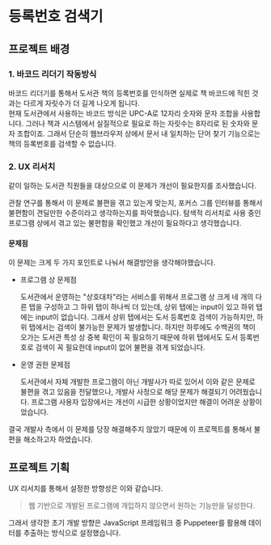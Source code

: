 # 등록번호 검색기

## 프로젝트 배경

### 1. 바코드 리더기 작동방식

바코드 리더기를 통해서 도서관 책의 등록번호를 인식하면 실제로 책 바코드에 적힌 것과는 다르게 자릿수가 더 길게 나오게 됩니다.  
현재 도서관에서 사용하는 바코드 방식은 UPC-A로 12자리 숫자와 문자 조합을 사용합니다.
그러나 책과 시스템에서 실질적으로 필요로 하는 자릿수는 8자리로 된 숫자와 문자 조합이죠.
그래서 단순히 웹브라우저 상에서 문서 내 일치하는 단어 찾기 기능으로는 책의 등록번호를 검색할 수 없습니다.

### 2. UX 리서치

같이 일하는 도서관 직원들을 대상으으로 이 문제가 개선이 필요한지를 조사했습니다.

관찰 연구를 통해서 이 문제로 불편을 겪고 있는게 맞는지, 포커스 그룹 인터뷰를 통해서 불편함이 견딜만한 수준이라고 생각하는지를 파악했습니다.
탐색적 리서치로 사용 중인 프로그램 상에서 겪고 있는 불편함을 확인했고 개선이 필요하다고 생각했습니다.

#### 문제점

이 문제는 크게 두 가지 포인트로 나눠서 해결방안을 생각해야했습니다.

- 프로그램 상 문제점

  도서관에서 운영하는 "상호대차"라는 서비스를 위해서 프로그램 상 크게 네 개의 다른 탭을 구성하고 그 하위 탭이 하나씩 더 있는데, 상위 탭에는 input이 있고 하위 탭에는 input이 없습니다.
  그래서 상위 탭에서는 도서 등록번호 검색이 가능하지만, 하위 탭에서는 검색이 불가능한 문제가 발생합니다.
  하지만 하루에도 수백권의 책이 오가는 도서관 특성 상 중복 확인이 꼭 필요하기 때문에 하위 탭에서도 도서 등록번호로 검색이 꼭 필요한데 input이 없어 불편을 겪게 되었습니다.

- 운영 권한 문제점

  도서관에서 자체 개발한 프로그램이 아닌 개발사가 따로 있어서 이와 같은 문제로 불편을 겪고 있음을 전달했으나, 개발사 사정으로 해당 문제가 해결되기 어려웠습니다.
  프로그램 사용자 입장에서는 개선이 시급한 상황이었지만 해결이 어려운 상황이었습니다.

결국 개발사 측에서 이 문제를 당장 해결해주지 않았기 때문에 이 프로젝트를 통해서 불편을 해소하고자 하였습니다.

## 프로젝트 기획

UX 리서치를 통해서 설정한 방향성은 이와 같습니다.

> 웹 기반으로 개발된 프로그램에 개입하지 않으면서 원하는 기능만을 달성한다.

그래서 생각한 초기 개발 방향은 JavaScript 프레임워크 중 Puppeteer를 활용해 데이터를 추출하는 방식으로 설정했습니다.
